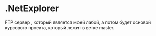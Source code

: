 # .NetExplorer

FTP сервер , который является моей лабой, а потом будет основой курсового проекта, который лежит в ветке master.
